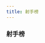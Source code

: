 ```yaml
---
title: 射手榜
---
```


### 射手榜

<GoalRank rank="1" name="姆巴佩" state="fr" goals="5" />
<GoalRank rank="1" name="瓦伦西亚" state="ec" goals="3" />
<GoalRank rank="1" name="加克波" state="nl" goals="3" />
<GoalRank rank="1" name="拉什福德" state="gb-eng" goals="3" />
<GoalRank rank="1" name="莫拉塔" state="es" goals="3" />
<GoalRank rank="6" name="梅西" state="ar" goals="3" />
<GoalRank rank="6" name="吉鲁" state="fr" goals="3" />
<GoalRank rank="6" name="萨卡" state="gb-eng" goals="3" />

<GoalRank rank="6" name="塔雷米" state="ir" goals="2" />

<GoalRank rank="6" name="托雷斯" state="es" goals="2" />
<GoalRank rank="6" name="理查利森" state="br" goals="2" />
<GoalRank rank="6" name="克拉马里奇" state="hr" goals="2" />
<GoalRank rank="6" name="库杜斯" state="gh" goals="2" />
<GoalRank rank="6" name="曹圭成" state="kr" goals="2" />
<GoalRank rank="6" name="费尔南德斯" state="pt" goals="2" />
<GoalRank rank="6" name="多萨里" state="sa" goals="2" />
<GoalRank rank="6" name="堂安律" state="jp" goals="2" />
<GoalRank rank="6" name="哈弗茨" state="de" goals="2" />
<GoalRank rank="6" name="菲尔克鲁格" state="de" goals="2" />
<GoalRank rank="6" name="德阿拉斯凯塔" state="uy" goals="2" />
<GoalRank rank="6" name="米特罗维奇" state="rs" goals="2" />
<GoalRank rank="6" name="恩博洛" state="ch" goals="2" />
<GoalRank rank="23" name="阿尔瓦雷斯" state="ar" goals="2" />
<GoalRank rank="23" name="莱万多夫斯基" state="pl" goals="2" />


<GoalRank rank="23" name="贝林厄姆" state="gb-eng" goals="1" />
<GoalRank rank="23" name="斯特林" state="gb-eng" goals="1" />
<GoalRank rank="23" name="格拉利什" state="gb-eng" goals="1" />
<GoalRank rank="23" name="加克波" state="nl" goals="1" />
<GoalRank rank="23" name="克拉森" state="nl" goals="1" />
<GoalRank rank="23" name="维阿" state="us" goals="1" />
<GoalRank rank="23" name="贝尔" state="gb-wls" goals="1" />
<GoalRank rank="23" name="谢赫里" state="sa" goals="1" />
<GoalRank rank="23" name="拉比奥" state="fr" goals="1" />
<GoalRank rank="23" name="古德温" state="fr" goals="1" />
<GoalRank rank="23" name="京多安" state="de" goals="1" />
<GoalRank rank="23" name="浅野拓磨" state="jp" goals="1" />
<GoalRank rank="23" name="奥尔默" state="es" goals="1" />
<GoalRank rank="23" name="阿森西奥" state="es" goals="1" />
<GoalRank rank="23" name="加维拉" state="es" goals="1" />
<GoalRank rank="23" name="索莱尔" state="es" goals="1" />
<GoalRank rank="23" name="巴舒亚伊" state="be" goals="1" />
<GoalRank rank="23" name="罗纳尔多" state="pt" goals="1" />
<GoalRank rank="23" name="菲利克斯" state="pt" goals="1" />
<GoalRank rank="23" name="莱昂" state="pt" goals="1" />
<GoalRank rank="23" name="阿尤" state="gh" goals="1" />
<GoalRank rank="23" name="布卡里" state="gh" goals="1" />
<GoalRank rank="23" name="切什米" state="ir" goals="1" />
<GoalRank rank="23" name="雷扎伊安" state="ir" goals="1" />
<GoalRank rank="23" name="蒙塔里" state="qa" goals="1" />
<GoalRank rank="23" name="迪亚" state="sn" goals="1" />
<GoalRank rank="23" name="迪德希欧" state="sn" goals="1" />
<GoalRank rank="23" name="迪昂" state="sn" goals="1" />
<GoalRank rank="23" name="杜克" state="au" goals="1" />
<GoalRank rank="23" name="泽林斯基" state="pl" goals="1" />
<GoalRank rank="23" name="克里斯滕森" state="dk" goals="1" />
<GoalRank rank="23" name="费尔南德斯" state="mx" goals="1" />
<GoalRank rank="23" name="富勒" state="cr" goals="1" />
<GoalRank rank="23" name="赛斯" state="ma" goals="1" />
<GoalRank rank="23" name="阿布赫拉尔" state="ma" goals="1" />
<GoalRank rank="23" name="里瓦亚" state="hr" goals="1" />
<GoalRank rank="23" name="马耶尔" state="hr" goals="1" />
<GoalRank rank="23" name="戴维斯" state="ca" goals="1" />
<GoalRank rank="23" name="卡斯特莱托" state="cm" goals="1" />
<GoalRank rank="23" name="巴布巴卡尔" state="cm" goals="1" />
<GoalRank rank="23" name="艾里克" state="cm" goals="1" />
<GoalRank rank="23" name="帕夫洛维奇" state="rs" goals="1" />
<GoalRank rank="23" name="萨维奇" state="rs" goals="1" />
<GoalRank rank="23" name="萨利苏" state="gh" goals="1" />
<GoalRank rank="23" name="卡塞米罗" state="br" goals="1" />
<GoalRank rank="23" name="德容" state="nl" goals="1" />
<GoalRank rank="23" name="凯塞多" state="ec" goals="1" />
<GoalRank rank="23" name="萨尔" state="sn" goals="1" />
<GoalRank rank="23" name="库利巴利" state="sn" goals="1" />
<GoalRank rank="23" name="福登" state="gb-eng" goals="1" />
<GoalRank rank="23" name="普利西奇" state="us" goals="1" />
<GoalRank rank="23" name="哈兹里" state="tn" goals="1" />
<GoalRank rank="23" name="莱基" state="au" goals="1" />
<GoalRank rank="23" name="马卡利斯特" state="ar" goals="1" />

<GoalRank rank="23" name="马丁" state="mx" goals="1" />
<GoalRank rank="23" name="查维斯" state="mx" goals="1" />
<GoalRank rank="23" name="齐耶赫" state="ma" goals="1" />
<GoalRank rank="23" name="内斯里" state="ma" goals="1" />
<GoalRank rank="23" name="田中碧" state="jp" goals="1" />
<GoalRank rank="23" name="特赫达" state="cr" goals="1" />
<GoalRank rank="23" name="格纳布里" state="de" goals="1" />
<GoalRank rank="23" name="奥尔塔" state="pt" goals="1" />
<GoalRank rank="23" name="金英权" state="kr" goals="1" />
<GoalRank rank="23" name="黄喜灿" state="kr" goals="1" />
<GoalRank rank="23" name="阿布巴卡尔" state="cm" goals="1" />
<GoalRank rank="23" name="弗拉霍维奇" state="rs" goals="1" />
<GoalRank rank="23" name="沙奇里" state="ch" goals="1" />
<GoalRank rank="23" name="弗罗伊勒" state="ch" goals="1" />
<GoalRank rank="23" name="德佩" state="nl" goals="1" />
<GoalRank rank="23" name="布林德" state="nl" goals="1" />
<GoalRank rank="23" name="邓弗里斯" state="nl" goals="1" />
<GoalRank rank="23" name="赖特" state="us" goals="1" />
<GoalRank rank="23" name="亨德森" state="gb-eng" goals="1" />
<GoalRank rank="23" name="凯恩" state="gb-eng" goals="1" />
